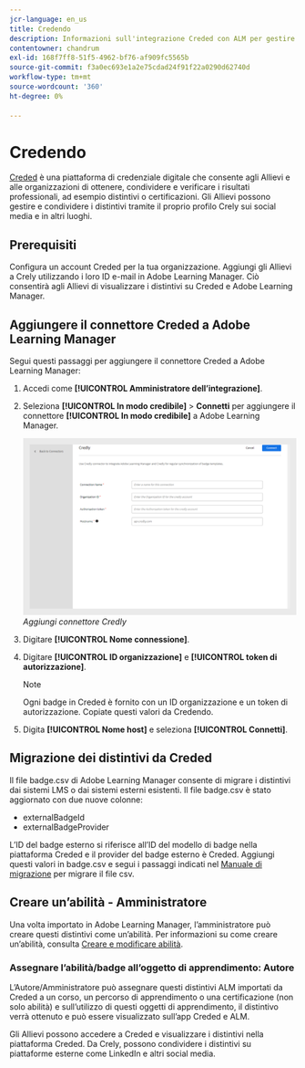 ```yaml
---
jcr-language: en_us
title: Credendo
description: Informazioni sull'integrazione Creded con ALM per gestire e condividere distintivi esterni dalla piattaforma su vari canali di social media
contentowner: chandrum
exl-id: 168f7ff8-51f5-4962-bf76-af909fc5565b
source-git-commit: f3a0ec693e1a2e75cdad24f91f22a0290d62740d
workflow-type: tm+mt
source-wordcount: '360'
ht-degree: 0%

---
```


# Credendo

[Creded](https://info.credly.com/) è una piattaforma di credenziale digitale che consente agli Allievi e alle organizzazioni di ottenere, condividere e verificare i risultati professionali, ad esempio distintivi o certificazioni. Gli Allievi possono gestire e condividere i distintivi tramite il proprio profilo Crely sui social media e in altri luoghi.

## Prerequisiti

Configura un account Creded per la tua organizzazione. Aggiungi gli Allievi a Crely utilizzando i loro ID e-mail in Adobe Learning Manager. Ciò consentirà agli Allievi di visualizzare i distintivi su Creded e Adobe Learning Manager.

## Aggiungere il connettore Creded a Adobe Learning Manager

Segui questi passaggi per aggiungere il connettore Creded a Adobe Learning Manager:

1. Accedi come **[!UICONTROL Amministratore dell’integrazione]**.
2. Seleziona **[!UICONTROL In modo credibile]** > **Connetti** per aggiungere il connettore **[!UICONTROL In modo credibile]** a Adobe Learning Manager.

   ![](assets/connector-credly.png)
   _Aggiungi connettore Credly_

3. Digitare **[!UICONTROL Nome connessione]**.
4. Digitare **[!UICONTROL ID organizzazione]** e **[!UICONTROL token di autorizzazione]**.

   >[!NOTE]
   >
   >Ogni badge in Creded è fornito con un ID organizzazione e un token di autorizzazione. Copiate questi valori da Credendo.

5. Digita **[!UICONTROL Nome host]** e seleziona **[!UICONTROL Connetti]**.

## Migrazione dei distintivi da Creded

Il file badge.csv di Adobe Learning Manager consente di migrare i distintivi dai sistemi LMS o dai sistemi esterni esistenti. Il file badge.csv è stato aggiornato con due nuove colonne:

* externalBadgeId
* externalBadgeProvider

L’ID del badge esterno si riferisce all’ID del modello di badge nella piattaforma Creded e il provider del badge esterno è Creded. Aggiungi questi valori in badge.csv e segui i passaggi indicati nel [Manuale di migrazione](https://experienceleague.adobe.com/en/docs/learning-manager/using/integration/migration-manual#migrationprocedure) per migrare il file csv.

## Creare un’abilità - Amministratore

Una volta importato in Adobe Learning Manager, l’amministratore può creare questi distintivi come un’abilità. Per informazioni su come creare un’abilità, consulta [Creare e modificare abilità](https://experienceleague.adobe.com/en/docs/learning-manager/using/admin/skills-levels).

### Assegnare l’abilità/badge all’oggetto di apprendimento: Autore

L’Autore/Amministratore può assegnare questi distintivi ALM importati da Creded a un corso, un percorso di apprendimento o una certificazione (non solo abilità) e sull’utilizzo di questi oggetti di apprendimento, il distintivo verrà ottenuto e può essere visualizzato sull’app Creded e ALM.

Gli Allievi possono accedere a Creded e visualizzare i distintivi nella piattaforma Creded. Da Crely, possono condividere i distintivi su piattaforme esterne come LinkedIn e altri social media.
